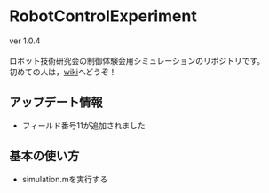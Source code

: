 # RobotControlExperiment

ver 1.0.4 <br>
<br>
ロボット技術研究会の制御体験会用シミュレーションのリポジトリです。<br>
初めての人は，[wiki](https://github.com/YukiOrigane/RobotControlExperiment/wiki)へどうぞ！
## アップデート情報
- フィールド番号11が追加されました

## 基本の使い方
- simulation.mを実行する


